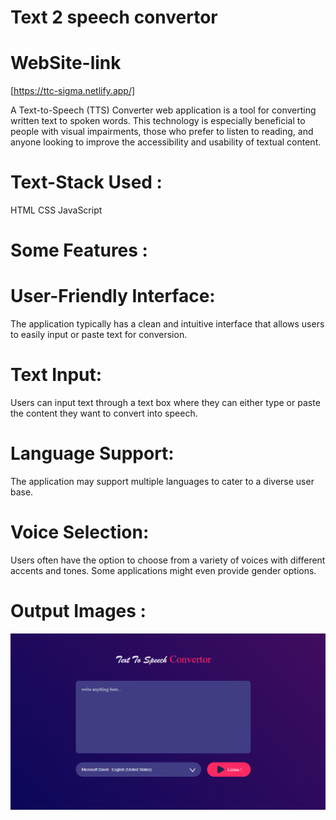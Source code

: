 # Text 2 speech convertor
# WebSite-link
  [https://ttc-sigma.netlify.app/]

A Text-to-Speech (TTS) Converter web application is a tool for converting written text to spoken words. This technology is especially beneficial to people with visual impairments, those who prefer to listen to reading, and anyone looking to improve the accessibility and usability of textual content.

# Text-Stack Used :

HTML
CSS
JavaScript

# Some Features :

# User-Friendly Interface:

The application typically has a clean and intuitive interface that allows users to easily input or paste text for conversion.

# Text Input:

Users can input text through a text box where they can either type or paste the content they want to convert into speech.

# Language Support:

The application may support multiple languages to cater to a diverse user base.

# Voice Selection:

Users often have the option to choose from a variety of voices with different accents and tones. Some applications might even provide gender options.
 
 # Output Images :

![alt text](image.png)